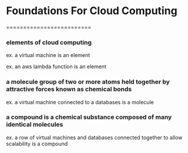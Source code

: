 # Foundations For Cloud Computing

=========================

### elements of cloud computing

ex. a virtual machine is an element

ex. an aws lambda function is an element

### a molecule group of two or more atoms held together by attractive forces known as chemical bonds

ex. a virtual machine connected to a databases is a molecule

### a compound is a chemical substance composed of many identical molecules

ex. a row of virtual machines and databases connected together to allow scalability is a compound 
